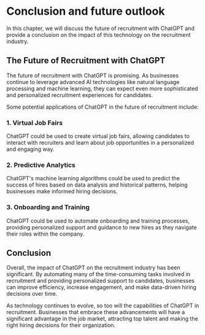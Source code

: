 Conclusion and future outlook
============================================================================

In this chapter, we will discuss the future of recruitment with ChatGPT and provide a conclusion on the impact of this technology on the recruitment industry.

The Future of Recruitment with ChatGPT
--------------------------------------

The future of recruitment with ChatGPT is promising. As businesses continue to leverage advanced AI technologies like natural language processing and machine learning, they can expect even more sophisticated and personalized recruitment experiences for candidates.

Some potential applications of ChatGPT in the future of recruitment include:

### 1. Virtual Job Fairs

ChatGPT could be used to create virtual job fairs, allowing candidates to interact with recruiters and learn about job opportunities in a personalized and engaging way.

### 2. Predictive Analytics

ChatGPT's machine learning algorithms could be used to predict the success of hires based on data analysis and historical patterns, helping businesses make informed hiring decisions.

### 3. Onboarding and Training

ChatGPT could be used to automate onboarding and training processes, providing personalized support and guidance to new hires as they navigate their roles within the company.

Conclusion
----------

Overall, the impact of ChatGPT on the recruitment industry has been significant. By automating many of the time-consuming tasks involved in recruitment and providing personalized support to candidates, businesses can improve efficiency, increase engagement, and make data-driven hiring decisions over time.

As technology continues to evolve, so too will the capabilities of ChatGPT in recruitment. Businesses that embrace these advancements will have a significant advantage in the job market, attracting top talent and making the right hiring decisions for their organization.
